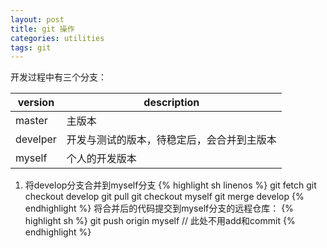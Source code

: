 ```yaml
---
layout: post
title: git 操作
categories: utilities
tags: git
---
```

开发过程中有三个分支：

| version | description |
|--|--|
|master | 主版本 |
|develper | 开发与测试的版本，待稳定后，会合并到主版本 |
|myself | 个人的开发版本 |

1. 将develop分支合并到myself分支
{% highlight sh linenos %}
git fetch
git checkout develop
git pull
git checkout myself
git merge develop
{% endhighlight %}
将合并后的代码提交到myself分支的远程仓库：
{% highlight sh %}
git push origin myself		// 此处不用add和commit
{% endhighlight %}